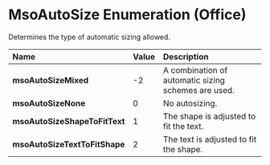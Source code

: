
# MsoAutoSize Enumeration (Office)

Determines the type of automatic sizing allowed.



|**Name**|**Value**|**Description**|
|:-----|:-----|:-----|
| **msoAutoSizeMixed**|-2|A combination of automatic sizing schemes are used.|
| **msoAutoSizeNone**|0|No autosizing.|
| **msoAutoSizeShapeToFitText**|1|The shape is adjusted to fit the text.|
| **msoAutoSizeTextToFitShape**|2|The text is adjusted to fit the shape.|
